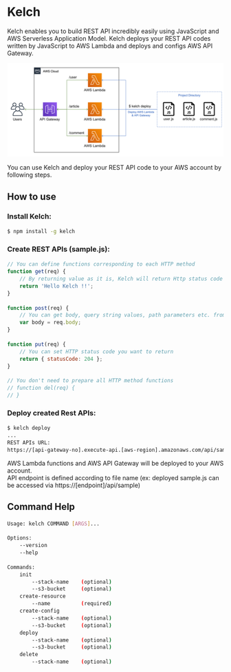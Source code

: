 # Kelch
Kelch enables you to build REST API incredibly easily using JavaScript and AWS Serverless Application Model. Kelch deploys your REST API codes written by JavaScript to AWS Lambda and deploys and configs AWS API Gateway.

![Kelch architecture](https://raw.githubusercontent.com/mahiya/kelch/master/doc/architecture.png "Kelch architecture")

You can use Kelch and deploy your REST API code to your AWS account by following steps.

## How to use

### Install Kelch:
```sh
$ npm install -g kelch
```

### Create REST APIs (sample.js):
```javascript
// You can define functions corresponding to each HTTP method
function get(req) {
    // By returning value as it is, Kelch will return Http status code 200 and body containing returned value
    return 'Hello Kelch !!';
}

function post(req) {
    // You can get body, query string values, path parameters etc. from req passed by Kelch
    var body = req.body;
}

function put(req) {
    // You can set HTTP status code you want to return
    return { statusCode: 204 };
}

// You don't need to prepare all HTTP method functions
// function del(req) {
// }
```

### Deploy created Rest APIs:
```sh
$ kelch deploy
...
REST APIs URL:
https://[api-gateway-no].execute-api.[aws-region].amazonaws.com/api/sample
```

AWS Lambda functions and AWS API Gateway will be deployed to your AWS account.  
API endpoint is defined according to file name (ex: deployed sample.js can be accessed via https://[endpoint]/api/sample)

## Command Help
```sh
Usage: kelch COMMAND [ARGS]...

Options:
    --version
    --help

Commands:
    init
        --stack-name    (optional)
        --s3-bucket     (optional)
    create-resource
        --name          (required)
    create-config
        --stack-name    (optional)
        --s3-bucket     (optional)
    deploy
        --stack-name    (optional)
        --s3-bucket     (optional)
    delete
        --stack-name    (optional)
```